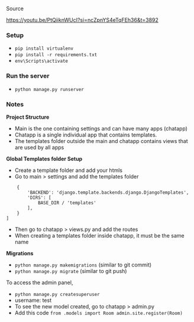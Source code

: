 Source

https://youtu.be/PtQiiknWUcI?si=ncZpnYS4eTqFEh36&t=3892

### Setup
* `pip install virtualenv`
* `pip install -r requirements.txt`
* `env\Scripts\activate`

### Run the server
* `python manage.py runserver`


### Notes

**Project Structure**
* Main is the one containing settings and can have many apps (chatapp)
* Chatapp is a single individual app that contains templates.
* The templates folder outside the main and chatapp contains views that are used by all apps

**Global Templates folder Setup**
* Create a template folder and add your htmls
* Go to main > settings and add the templates folder
```TEMPLATES = [
    {
        'BACKEND': 'django.template.backends.django.DjangoTemplates',
        'DIRS': [
            BASE_DIR / 'templates'
        ],
    }
]
```
* Then go to chatapp > views.py and add the routes
* When creating a templates folder inside chatapp, it must be the same name

**Migrations**
* `python manage.py makemigrations`  (similar to git commit)
* `python manage.py migrate`    (similar to git push)


To access the admin panel,
* `python manage.py createsuperuser`
* username: test
* To see the new model created, go to chatapp > admin.py
* Add this code 
`from .models import Room
admin.site.register(Room)`